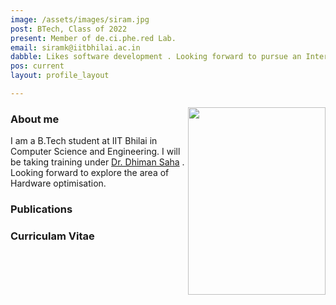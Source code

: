 ```yaml
---
image: /assets/images/siram.jpg
post: BTech, Class of 2022
present: Member of de.ci.phe.red Lab.
email: siramk@iitbhilai.ac.in
dabble: Likes software development . Looking forward to pursue an Internship in a tech giant.
pos: current
layout: profile_layout

---
```



<img  align="right"  width="220"  height="300"  src="/assets/images/nikhil_siram_dp.png" >

### About me 
I am a B.Tech student at IIT Bhilai in Computer Science and Engineering. I will be taking training under [Dr. Dhiman Saha](https://www.iitbhilai.ac.in/index.php?pid=dhiman) . Looking forward to explore the area of Hardware optimisation.
### Publications
### Curriculam Vitae
